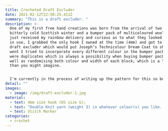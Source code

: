 ```yaml
---
title: Crocheted Draft Excluder
date: 2021-02-12T22:58:25.411Z
summary: "This is a draft excluder. "
description: >-
  One of my first free hand creations was born from the arrival of two things: a
  bitterly cold Scottish winter and a bumper pack of multicoloured wool. Having
  just received my rainbow delivery and curious as to what they looked like when
  in use, I grabbed the only hook I owned at the time (4mm) and got to work on a
  draft excluder which would put Joseph’s Technicolour Dream Coat to shame. As I
  went I tried to incorporate every different colour in the bumper pack (some
  were duplicates which is always a possibility when buying bumper packs) as
  well as randomising both colour and width of each block; which is a lot harder
  than you might imagine.


  I'm currently in the process of writing up the pattern for this so bear with me while I get this finished and uploaded onto Etsy.
detail: ""
images:
  - image: /img/draft-excluder-1.jpg
material:
  - text: 4mm size hook (US size G);
  - text: "Double Knit yarn (weight 3) in whatever colour(s) you like. "
  - text: Stitch Marker
categories:
  - crochet
---
```

